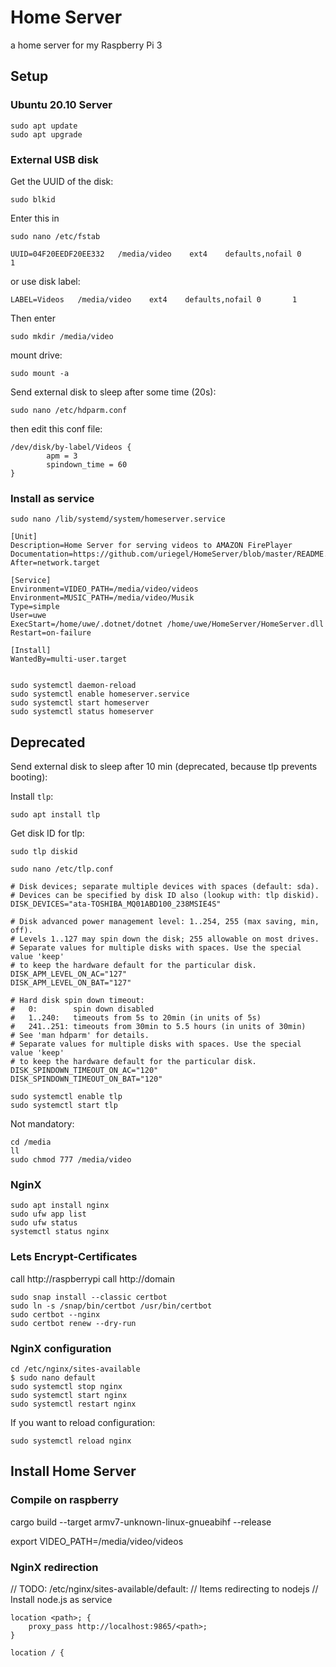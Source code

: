 # Home Server
a home server for my Raspberry Pi 3

## Setup
### Ubuntu 20.10 Server
```
sudo apt update
sudo apt upgrade
```

### External USB disk

Get the UUID of the disk:

```
sudo blkid
```

Enter this in 

```
sudo nano /etc/fstab
```

```
UUID=04F20EEDF20EE332   /media/video    ext4    defaults,nofail 0       1
```

or use disk label:
```
LABEL=Videos   /media/video    ext4    defaults,nofail 0       1
```

Then enter

```
sudo mkdir /media/video
```

mount drive:

```
sudo mount -a
```

Send external disk to sleep after some time (20s):

```
sudo nano /etc/hdparm.conf
```

then edit this conf file:

```
/dev/disk/by-label/Videos {
        apm = 3
        spindown_time = 60
}
```

### Install as service

```
sudo nano /lib/systemd/system/homeserver.service
```

```
[Unit]
Description=Home Server for serving videos to AMAZON FirePlayer
Documentation=https://github.com/uriegel/HomeServer/blob/master/README.md
After=network.target

[Service]
Environment=VIDEO_PATH=/media/video/videos
Environment=MUSIC_PATH=/media/video/Musik
Type=simple
User=uwe
ExecStart=/home/uwe/.dotnet/dotnet /home/uwe/HomeServer/HomeServer.dll
Restart=on-failure

[Install]
WantedBy=multi-user.target


```

```
sudo systemctl daemon-reload
sudo systemctl enable homeserver.service
sudo systemctl start homeserver
sudo systemctl status homeserver
```

## Deprecated

Send external disk to sleep after 10 min (deprecated, because tlp prevents booting):

Install ```tlp```:

```
sudo apt install tlp
```

Get disk ID for tlp:

```
sudo tlp diskid
```

```
sudo nano /etc/tlp.conf
```
```
# Disk devices; separate multiple devices with spaces (default: sda).
# Devices can be specified by disk ID also (lookup with: tlp diskid).
DISK_DEVICES="ata-TOSHIBA_MQ01ABD100_238MSIE4S"

# Disk advanced power management level: 1..254, 255 (max saving, min, off).
# Levels 1..127 may spin down the disk; 255 allowable on most drives.
# Separate values for multiple disks with spaces. Use the special value 'keep'
# to keep the hardware default for the particular disk.
DISK_APM_LEVEL_ON_AC="127"
DISK_APM_LEVEL_ON_BAT="127"

# Hard disk spin down timeout:
#   0:        spin down disabled
#   1..240:   timeouts from 5s to 20min (in units of 5s)
#   241..251: timeouts from 30min to 5.5 hours (in units of 30min)
# See 'man hdparm' for details.
# Separate values for multiple disks with spaces. Use the special value 'keep'
# to keep the hardware default for the particular disk.
DISK_SPINDOWN_TIMEOUT_ON_AC="120"
DISK_SPINDOWN_TIMEOUT_ON_BAT="120"
```
```
sudo systemctl enable tlp
sudo systemctl start tlp
```

Not mandatory:

```
cd /media
ll
sudo chmod 777 /media/video
```

### NginX

```
sudo apt install nginx
sudo ufw app list
sudo ufw status
systemctl status nginx
```
### Lets Encrypt-Certificates
call http://raspberrypi call http://domain
```
sudo snap install --classic certbot
sudo ln -s /snap/bin/certbot /usr/bin/certbot
sudo certbot --nginx
sudo certbot renew --dry-run
```
### NginX configuration
```
cd /etc/nginx/sites-available
$ sudo nano default
sudo systemctl stop nginx
sudo systemctl start nginx
sudo systemctl restart nginx
```
If you want to reload configuration:
```
sudo systemctl reload nginx
```

## Install Home Server
### Compile on raspberry

cargo build --target armv7-unknown-linux-gnueabihf --release


export VIDEO_PATH=/media/video/videos

### NginX redirection

// TODO: /etc/nginx/sites-available/default:
// Items redirecting to nodejs
// Install node.js as service

```
location <path>; {
	proxy_pass http://localhost:9865/<path>;
}

location / {
```
